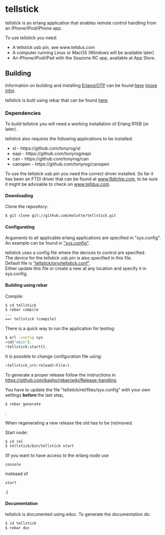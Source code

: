 tellstick
=====

tellstick is an erlang application that enables remote control handling from 
an iPhone/iPod/iPhone app.

To use tellstick you need:
<ul>
<li>A tellstick usb pin, see www.telldus.com </li>
<li>A computer running Linux or MacOS (Windows will be available later)</li>
<li>An iPhone/iPod/iPad with the Seazone RC app, available at App Store.</li>
</ul>

Building
--------

Information on building and installing [Erlang/OTP](http://www.erlang.org)
can be found [here](https://github.com/erlang/otp/wiki/Installation)
([more info](https://github.com/erlang/otp/blob/master/INSTALL.md)).

tellstick is built using rebar that can be found [here](https://github.com/basho/rebar).

### Dependencies

To build tellstick you will need a working installation of Erlang R15B (or
later).

tellstick also requires the following applications to be installed:
<ul>
<li>sl - https://github.com/tonyrog/sl</li>
<li>eapi - https://github.com/tonyrog/eapi</li>
<li>can - https://github.com/tonyrog/can</li>
<li>canopen - https://github.com/tonyrog/canopen</li>
</ul>

To use the tellstick usb pin you need the correct driver installed.
So far it has been an FTDI driver that can be found at www.ftdichip.com, to be sure it might be advisable to check on www.telldus.com.

#### Downloading

Clone the repository:

```sh
$ git clone git://github.com/malotte/tellstick.git
```
#### Configurating

Arguments to all applicable erlang applications are specified in "sys.config". An example can be found in ["sys.config"](https://github.com/malotte/tellstick/blob/master/sys.config).<br/>

tellstick uses a config file where the devices to control are specified.<br/>
The device for the tellstick usb pin is also specified in this file.<br/>
Default file is ["tellstick/priv/tellstick.conf"](https://github.com/malotte/tellstick/blob/master/priv/tellstick.conf).<br/>
Either update this file or create a new at any location and specify it in sys.config.

#### Building using rebar

Compile:

```sh
$ cd tellstick
$ rebar compile
...
==> tellstick (compile)
```

There is a quick way to run the application for testing:

```sh
$ erl -config sys
>cd("ebin").
>tellstick:start().
```

It is possible to change configuration file using:

```sh
>tellstick_srv:reload(<File>).
```

To generate a proper release follow the instructions in 
https://github.com/basho/rebar/wiki/Release-handling.

You have to update the file "tellstick/rel/files/sys.config" with your own settings <b> before </b> the last step, 
```
$ rebar generate
```
.

When regenerating a new release the old has to be (re)moved.

Start node:

```sh
$ cd rel
$ tellstick/bin/tellstick start
```

(If you want to have access to the erlang node use 
``` 
console 
```
insteaad of 
``` 
start
```
.)

#### Documentation

tellstick is documented using edoc. To generate the documentation do:

```sh
$ cd tellstick
$ rebar doc
```


